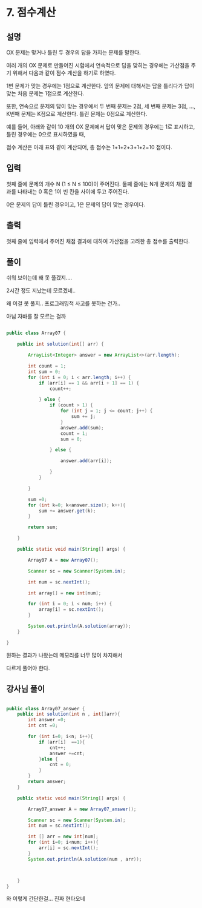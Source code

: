 # 7. 점수계산

## 설명

OX 문제는 맞거나 틀린 두 경우의 답을 가지는 문제를 말한다.

여러 개의 OX 문제로 만들어진 시험에서 연속적으로 답을 맞히는 경우에는 가산점을 주기 위해서 다음과 같이 점수 계산을 하기로 하였다.

1번 문제가 맞는 경우에는 1점으로 계산한다. 앞의 문제에 대해서는 답을 틀리다가 답이 맞는 처음 문제는 1점으로 계산한다.

또한, 연속으로 문제의 답이 맞는 경우에서 두 번째 문제는 2점, 세 번째 문제는 3점, ..., K번째 문제는 K점으로 계산한다. 틀린 문제는 0점으로 계산한다.

예를 들어, 아래와 같이 10 개의 OX 문제에서 답이 맞은 문제의 경우에는 1로 표시하고, 틀린 경우에는 0으로 표시하였을 때,

점수 계산은 아래 표와 같이 계산되어, 총 점수는 1+1+2+3+1+2=10 점이다.


## 입력
첫째 줄에 문제의 개수 N (1 ≤ N ≤ 100)이 주어진다. 둘째 줄에는 N개 문제의 채점 결과를 나타내는 0 혹은 1이 빈 칸을 사이에 두고 주어진다.

0은 문제의 답이 틀린 경우이고, 1은 문제의 답이 맞는 경우이다.


## 출력
첫째 줄에 입력에서 주어진 채점 결과에 대하여 가산점을 고려한 총 점수를 출력한다.

## 풀이

쉬워 보이는데 왜 못 풀겠지.... 

2시간 정도 지났는데 모르겠네..

왜 이걸 못 풀지.. 프로그래밍적 사고를 못하는 건가..

아님 자바를 잘 모르는 걸까

```java

public class Array07 {

    public int solution(int[] arr) {

        ArrayList<Integer> answer = new ArrayList<>(arr.length);

        int count = 1;
        int sum = 0;
        for (int i = 0; i < arr.length; i++) {
            if (arr[i] == 1 && arr[i + 1] == 1) {
                count++;

            } else {
                if (count > 1) {
                    for (int j = 1; j <= count; j++) {
                        sum += j;
                    }
                    answer.add(sum);
                    count = 1;
                    sum = 0;

                } else {

                    answer.add(arr[i]);

                }
            }

        }

        sum =0;
        for (int k=0; k<answer.size(); k++){
            sum += answer.get(k);
        }

        return sum;

    }

    public static void main(String[] args) {

        Array07 A = new Array07();

        Scanner sc = new Scanner(System.in);

        int num = sc.nextInt();

        int array[] = new int[num];

        for (int i = 0; i < num; i++) {
            array[i] = sc.nextInt();
        }

        System.out.println(A.solution(array));
    }

}

```

원하는 결과가 나왔는데 메모리를 너무 많이 차지해서

다르게 풀어야 한다.




## 강사님 풀이

```java

public class Array07_answer {
    public int solution(int n , int[]arr){
        int answer =0;
        int cnt =0;

        for (int i=0; i<n; i++){
            if (arr[i]  ==1){
                cnt++;
                answer +=cnt;
            }else {
                cnt = 0;
            }
        }
        return answer;
    }

    public static void main(String[] args) {

        Array07_answer A = new Array07_answer();

        Scanner sc = new Scanner(System.in);
        int num = sc.nextInt();

        int [] arr = new int[num];
        for (int i=0; i<num; i++){
            arr[i] = sc.nextInt();
        }
        System.out.println(A.solution(num , arr));



    }
}

```

와 이렇게 간단한걸... 진짜 현타오네 